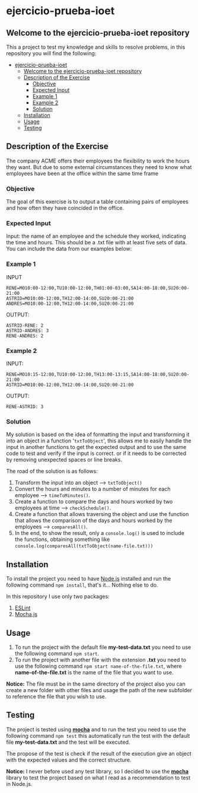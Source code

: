 # ejercicio-prueba-ioet

## Welcome to the ejercicio-prueba-ioet repository

This a project to test my knowledge and skills to resolve problems, in this repository you will find the following:

- [ejercicio-prueba-ioet](#ejercicio-prueba-ioet)
  - [Welcome to the ejercicio-prueba-ioet repository](#welcome-to-the-ejercicio-prueba-ioet-repository)
  - [Description of the Exercise](#description-of-the-exercise)
    - [Objective](#objective)
    - [Expected Input](#expected-input)
    - [Example 1](#example-1)
    - [Example 2](#example-2)
    - [Solution](#solution)
  - [Installation](#installation)
  - [Usage](#usage)
  - [Testing](#testing)

## Description of the Exercise

The company ACME offers their employees the flexibility to work the hours they want. But due to some external circumstances they need to know what employees have been at the office within the same time frame

### Objective

The goal of this exercise is to output a table containing pairs of employees and how often they have coincided in the office.

### Expected Input

Input: the name of an employee and the schedule they worked, indicating the time and hours. This should be a .txt file with at least five sets of data. You can include the data from our examples below:

### Example 1

INPUT

`RENE=MO10:00-12:00,TU10:00-12:00,TH01:00-03:00,SA14:00-18:00,SU20:00- 21:00` <br>
`ASTRID=MO10:00-12:00,TH12:00-14:00,SU20:00-21:00` <br>
`ANDRES=MO10:00-12:00,TH12:00-14:00,SU20:00-21:00`

OUTPUT:

`ASTRID-RENE: 2` <br>
`ASTRID-ANDRES: 3` <br>
`RENE-ANDRES: 2`

### Example 2

INPUT:

`RENE=MO10:15-12:00,TU10:00-12:00,TH13:00-13:15,SA14:00-18:00,SU20:00-21:00` <br>
`ASTRID=MO10:00-12:00,TH12:00-14:00,SU20:00-21:00`

OUTPUT:

`RENE-ASTRID: 3`

### Solution

My solution is based on the idea of ​​formatting the input and transforming it into an object in a function '`txtToObject`', this allows me to easily handle the input in another functions to get the expected output and to use the same code to test and verify if the input is correct. or if it needs to be corrected by removing unexpected spaces or line breaks.

The road of the solution is as follows:

1. Transform the input into an object --> `txtToObject()`
2. Convert the hours and minutes to a number of minutes for each employee --> `timeToMinutes()`.
3. Create a function to compare the days and hours worked by two employees at time --> `checkSchedule()`.
4. Create a function that allows traversing the object and use the function that allows the comparison of the days and hours worked by the employees --> `comparesAll()`.
5. In the end, to show the result, only a `console.log()` is used to include the functions, obtaining something like `console.log(comparesAll(txtToObject(name-file.txt)))`

## Installation

To install the project you need to have [Node.js](https://nodejs.org/) installed and run the following command `npm install`, that's it... Nothing else to do.

In this repository I use only two packages:

1. [ESLint](https://eslint.org/)
2. [Mocha.js](https://github.com/mochajs/mocha)

## Usage

1. To run the project with the default file **my-test-data.txt** you need to use the following command `npm start`.
2. To run the project with another file with the extension **.txt** you need to use the following command `npm start name-of-the-file.txt`, where **name-of-the-file.txt** is the name of the file that you want to use.

**Notice:** The file must be in the same directory of the project also you can create a new folder with other files and usage the path of the new subfolder to reference the file that you wish to use.

## Testing

The project is tested using [**mocha**](#installation) and to run the test you need to use the following command `npm test` this automatically run the test with the default file **my-test-data.txt** and the test will be executed.

The propose of the test is check if the result of the execution give an object with the expected values and the correct structure.

**Notice:** I never before used any test library, so I decided to use the [**mocha**](#installation) library to test the project based on what I read as a recommendation to test in Node.js.
